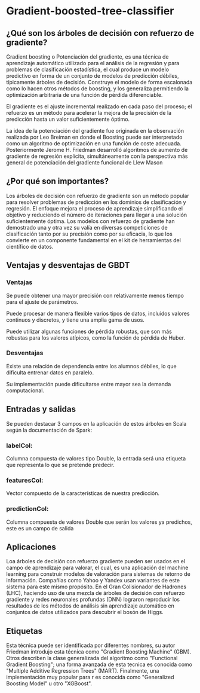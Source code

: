 # Gradient-boosted-tree-classifier

## ¿Qué son los árboles de decisión con refuerzo de gradiente?

Gradient boosting o Potenciación del gradiente, es una técnica de aprendizaje automático utilizado para el análisis de la regresión y para problemas de clasificación estadística, el cual produce un modelo predictivo en forma de un conjunto de modelos de predicción débiles, típicamente árboles de decisión. Construye el modelo de forma escalonada como lo hacen otros métodos de boosting, y los generaliza permitiendo la optimización arbitraria de una función de pérdida diferenciable. 

El gradiente es el ajuste incremental realizado en cada paso del proceso; el refuerzo es un método para acelerar la mejora de la precisión de la predicción hasta un valor suficientemente óptimo.

La idea de la potenciación del gradiente fue originada en la observación realizada por Leo Breiman en donde el Boosting puede ser interpretado como un algoritmo de optimización en una función de coste adecuada. Posteriormente Jerome H. Friedman desarrolló algoritmos de aumento de gradiente de regresión explícita, simultáneamente con la perspectiva más general de potenciación del gradiente funcional de Llew Mason

## ¿Por qué son importantes?

Los árboles de decisión con refuerzo de gradiente son un método popular para resolver problemas de predicción en los dominios de clasificación y regresión. El enfoque mejora el proceso de aprendizaje simplificando el objetivo y reduciendo el número de iteraciones para llegar a una solución suficientemente óptima. Los modelos con refuerzo de gradiente han demostrado una y otra vez su valía en diversas competiciones de clasificación tanto por su precisión como por su eficacia, lo que los convierte en un componente fundamental en el kit de herramientas del científico de datos.

 

##  Ventajas y desventajas de GBDT

### Ventajas
Se puede obtener una mayor precisión con relativamente menos tiempo para el ajuste de parámetros.

Puede procesar de manera flexible varios tipos de datos, incluidos valores continuos y discretos, y tiene una amplia gama de usos.

Puede utilizar algunas funciones de pérdida robustas, que son más robustas para los valores atípicos, como la función de pérdida de Huber.
### Desventajas
Existe una relación de dependencia entre los alumnos débiles, lo que dificulta entrenar datos en paralelo.

Su implementación puede dificultarse entre mayor sea la demanda computacional.


## Entradas y salidas

Se pueden destacar 3 campos en la aplicación de estos árboles en Scala según la documentación de Spark:

### labelCol:
Columna compuesta de valores tipo Double, la entrada será una etiqueta que representa lo que se pretende predecir.
### featuresCol:
Vector compuesto de la características de nuestra predicción.
### predictionCol:
Columna compuesta de valores Double que serán los valores ya predichos, este es un campo de salida


## Aplicaciones

Loa árboles de decisión con refuerzo gradiente pueden ser usados en el campo de aprendizaje para valorar, el cual, es una aplicación del machine learning para construir modelos de valoración para sistemas de retorno de información. Compañias como Yahoo y Yandex usan variantes de este sistema para este mismo propósito. En el Gran Colisionador de Hadrones (LHC), haciendo uso de una mezcla de árboles de decisión con refuerzo gradiente y redes neuronales profundas (DNN) lograron reproducir los resultados de los métodos de análisis sin aprendizaje automático en conjuntos de datos utilizados para descubrir el bosón de Higgs. 


## Etiquetas

Esta técnica puede ser identificada por diferentes nombres, su autor Friedman introdujo esta técnica como "Gradient Boosting Machine" (GBM). Otros describen la clase generalizada del algoritmo como "Functional Gradient Boosting"; una forma avanzada de esta tecnica es conocida como "Multiple Additive Regression Trees" (MART). Finalmente, una implementación muy popular para r es conocida como "Generalized Boosting Model" u otro "XGBoost".
